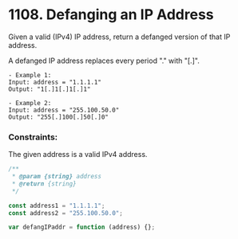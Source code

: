 # 1108. Defanging an IP Address

Given a valid (IPv4) IP address, return a defanged version of that IP address.

A defanged IP address replaces every period "." with "[.]".

```
- Example 1:
Input: address = "1.1.1.1"
Output: "1[.]1[.]1[.]1"

- Example 2:
Input: address = "255.100.50.0"
Output: "255[.]100[.]50[.]0"
```

### Constraints:

The given address is a valid IPv4 address.

```js
/**
 * @param {string} address
 * @return {string}
 */

const address1 = "1.1.1.1";
const address2 = "255.100.50.0";

var defangIPaddr = function (address) {};
```
